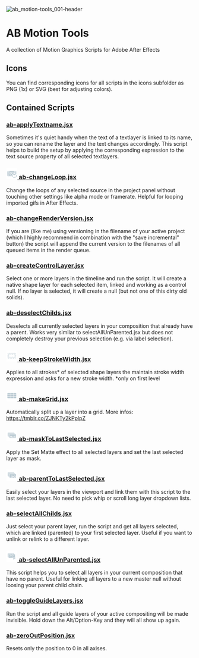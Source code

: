 ![ab_motion-tools_001-header](https://user-images.githubusercontent.com/48606207/63626945-934ddb00-c605-11e9-9627-a269eb9ec507.png)

# AB Motion Tools
A collection of Motion Graphics Scripts for Adobe After Effects

## Icons
You can find corresponding icons for all scripts in the icons subfolder as PNG (1x) or SVG (best for adjusting colors).

## Contained Scripts

### [ab-applyTextname.jsx](ab-applyTextname.jsx)
Sometimes it's quiet handy when the text of a textlayer is linked to its name, so you can rename the layer and the text changes accordingly. This script helps to build the setup by applying the corresponding expression to the text source property of all selected textlayers.

### [<img src='https://github.com/arnebreusing/ab-motion-tools/blob/master/_icons/1x/changeLoop.png' width='30'> ab-changeLoop.jsx](ab-changeLoop.jsx)
Change the loops of any selected source in the project panel without touching other settings like alpha mode or framerate. Helpful for looping imported gifs in After Effects.

### [ab-changeRenderVersion.jsx](ab-changeRenderVersion.jsx)
If you are (like me) using versioning in the filename of your active project (which I highly recommend in combination with the "save incremental" button) the script will append the current version to the filenames of all queued items in the render queue.

### [ab-createControlLayer.jsx](ab-createControlLayer.jsx)
Select one or more layers in the timeline and run the script. It will create a native shape layer for each selected item, linked and working as a control null. If no layer is selected, it will create a null (but not one of this dirty old solids).

### [ab-deselectChilds.jsx](ab-deselectChilds.jsx)
Deselects all currently selected layers in your composition that already have a parent. Works very similar to selectAllUnParented.jsx but does not completely destroy your previous selection (e.g. via label selection).

### [<img src='https://github.com/arnebreusing/ab-motion-tools/blob/master/_icons/1x/keepStrokeWidth.png' width='30'> ab-keepStrokeWidth.jsx](ab-keepStrokeWidth.jsx)
Applies to all strokes* of selected shape layers the maintain stroke width expression and asks for a new stroke width.
\*only on first level

### [<img src='https://github.com/arnebreusing/ab-motion-tools/blob/master/_icons/1x/makeGrid.png' width='30'> ab-makeGrid.jsx](ab-makeGrid.jsx)
Automatically split up a layer into a grid. More infos: https://tmblr.co/ZJNKTy2kPplpZ

### [<img src='https://github.com/arnebreusing/ab-motion-tools/blob/master/_icons/1x/maskToLastSelected.png' width='30'> ab-maskToLastSelected.jsx](ab-maskToLastSelected.jsx)
Apply the Set Matte effect to all selected layers and set the last selected layer as mask.

### [<img src='https://github.com/arnebreusing/ab-motion-tools/blob/master/_icons/1x/parentToLastSelected.png' width='30'> ab-parentToLastSelected.jsx](ab-parentToLastSelected.jsx)
Easily select your layers in the viewport and link them with this script to the last selected layer. No need to pick whip or scroll long layer dropdown lists.

### [ab-selectAllChilds.jsx](ab-selectAllChilds.jsx)
Just select your parent layer, run the script and get all layers selected, which are linked (parented) to your first selected layer. Useful if you want to unlink or relink to a different layer.

### [<img src='https://github.com/arnebreusing/ab-motion-tools/blob/master/_icons/1x/selectAllUnParented.png' width='30'> ab-selectAllUnParented.jsx](ab-selectAllUnParented.jsx)
This script helps you to select all layers in your current composition that have no parent. Useful for linking all layers to a new master null without loosing your parent child chain.

### [ab-toggleGuideLayers.jsx](ab-toggleGuideLayers.jsx)
Run the script and all guide layers of your active compositing will be made invisible. Hold down the Alt/Option-Key and they will all show up again.

### [ab-zeroOutPosition.jsx](ab-zeroOutPosition.jsx)
Resets only the position to 0 in all axises.
